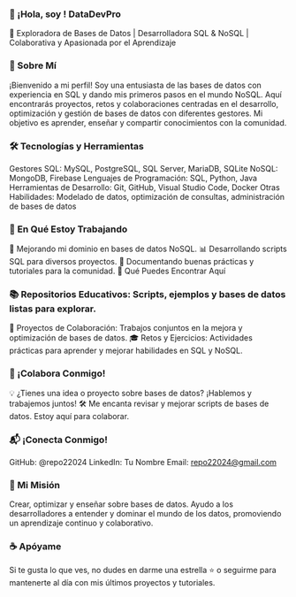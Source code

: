 ### 👋 ¡Hola, soy ! DataDevPro
🚀 Exploradora de Bases de Datos | Desarrolladora SQL & NoSQL | Colaborativa y Apasionada por el Aprendizaje

### 🌟 Sobre Mí
¡Bienvenido a mi perfil! Soy una entusiasta de las bases de datos con experiencia en SQL y dando mis primeros pasos en el mundo NoSQL. Aquí encontrarás proyectos, retos y colaboraciones centradas en el desarrollo, optimización y gestión de bases de datos con diferentes gestores. Mi objetivo es aprender, enseñar y compartir conocimientos con la comunidad.

### 🛠️ Tecnologías y Herramientas
Gestores SQL: MySQL, PostgreSQL, SQL Server, MariaDB, SQLite
NoSQL: MongoDB, Firebase
Lenguajes de Programación: SQL, Python, Java
Herramientas de Desarrollo: Git, GitHub, Visual Studio Code, Docker
Otras Habilidades: Modelado de datos, optimización de consultas, administración de bases de datos

### 🌱 En Qué Estoy Trabajando
🔄 Mejorando mi dominio en bases de datos NoSQL.
📊 Desarrollando scripts SQL para diversos proyectos.
📝 Documentando buenas prácticas y tutoriales para la comunidad.
🎯 Qué Puedes Encontrar Aquí

### 📚 Repositorios Educativos: Scripts, ejemplos y bases de datos listas para explorar.
🚀 Proyectos de Colaboración: Trabajos conjuntos en la mejora y optimización de bases de datos.
🎓 Retos y Ejercicios: Actividades prácticas para aprender y mejorar habilidades en SQL y NoSQL.

### 🤝 ¡Colabora Conmigo!
💡 ¿Tienes una idea o proyecto sobre bases de datos? ¡Hablemos y trabajemos juntos!
🛠️ Me encanta revisar y mejorar scripts de bases de datos. Estoy aquí para colaborar.
### 📬 ¡Conecta Conmigo!
GitHub: @repo22024
LinkedIn: Tu Nombre
Email: repo22024@gmail.com
### 🥇 Mi Misión
Crear, optimizar y enseñar sobre bases de datos. Ayudo a los desarrolladores a entender y dominar el mundo de los datos, promoviendo un aprendizaje continuo y colaborativo.

### ☕ Apóyame
Si te gusta lo que ves, no dudes en darme una estrella ⭐ o seguirme para mantenerte al día con mis últimos proyectos y tutoriales.

